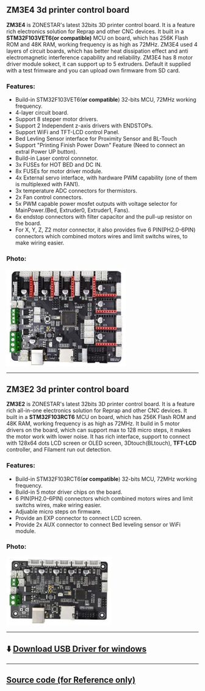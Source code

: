 ## ZM3E4 3d printer control board
**ZM3E4** is ZONESTAR's latest 32bits 3D printer control board. It is a feature rich electronics solution for Reprap and other CNC devices.  It built in a **STM32F103VET6(or compatible)** MCU on board, which has 256K Flash ROM and 48K RAM, working frequency is as high as 72MHz. ZM3E4 used 4 layers of circuit boards, which has better heat dissipation effect and anti electromagnetic interference capability and reliability. ZM3E4 has 8 motor driver module sokect, it can support up to 5 extruders.  Default it supplied with a test frimware and you can upload own firmware from SD card.
### Features:
- Build-in STM32F103VET6(**or compatible**) 32-bits MCU, 72MHz working frequency.
- 4-layer circuit board.
- Support 8 stepper motor drivers. 
- Support 2 Independent z-axis drivers with ENDSTOPs.
- Support WiFi and TFT-LCD control Panel.
- Bed Levling Sensor interface for Proximity Sensor and BL-Touch
- Support "Printing Finish Power Down" Feature (Need to connect an extral Power UP button).
- Build-in Laser control connnetor.
- 3x FUSEs for HOT BED and DC IN.
- 8x FUSEs for motor driver module.
- 4x External servo interface, with hardware PWM capability (one of them is multiplexed with FAN1).
- 3x temperature ADC connectors for thermistors.
- 2x Fan control connectors.
- 5x PWM capable power mosfet outputs with voltage selector for MainPower.(Bed, Extruder0,  Extruder1, Fans).
- 6x endstop connectors with filter capacitor and the pull-up resistor on the board.
- For X, Y, Z, Z2 motor connector, it also provides five 6 PIN(PH2.0-6PIN) connectors which combined motors wires and limit switchs wires, to make wiring easier.
### Photo:
![ZM3E4](ZM3E4.jpg)

-----

## ZM3E2 3d printer control board
**ZM3E2** is ZONESTAR's latest 32bits 3D printer control board. It is a feature rich all-in-one electronics solution for Reprap and other CNC devices.  It built in a **STM32F103RCT6** MCU on board, which has 256K Flash ROM and 48K RAM, working frequency is as high as 72MHz. It build in 5 motor drivers on the board, which can support max to 128 micro steps, it makes the motor work with lower noise. It has rich interface, support to connect with 128x64 dots LCD screen or OLED screen, 3Dtouch(BLtouch), **TFT-LCD** controller, and Filament run out detection.  
### Features:
- Build-in STM32F103RCT6(**or compatible**) 32-bits MCU, 72MHz working frequency.
- Build-in 5 motor driver chips on the board.
- 6 PIN(PH2.0-6PIN) connectors which combined motors wires and limit switchs wires, make wiring easier.
- Adjuable micro steps on firmware.
- Provide an EXP connector to connect LCD screen.
- Provide 2x AUX connector to connect Bed leveling sensor or WiFi module.    
### Photo:
![ZM3E2](ZM3E2.jpg)

-----
## :arrow_down: [Download USB Driver for windows](./USBdriver/serial.zip)

-----
## [Source code (for Reference only)](https://github.com/ZONESTAR3D/source-code-for-3d-printer)



